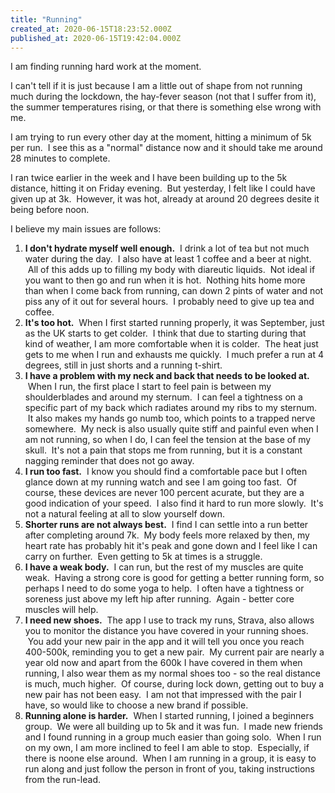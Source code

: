 ```yaml
---
title: "Running"
created_at: 2020-06-15T18:23:52.000Z
published_at: 2020-06-15T19:42:04.000Z
---
```

I am finding running hard work at the moment.

I can't tell if it is just because I am a little out of shape from not running much during the lockdown, the hay-fever season (not that I suffer from it), the summer temperatures rising, or that there is something else wrong with me.

I am trying to run every other day at the moment, hitting a minimum of 5k per run.  I see this as a "normal" distance now and it should take me around 28 minutes to complete.

I ran twice earlier in the week and I have been building up to the 5k distance, hitting it on Friday evening.  But yesterday, I felt like I could have given up at 3k.  However, it was hot, already at around 20 degrees desite it being before noon.

I believe my main issues are follows:

1.  **I don't hydrate myself well enough.**  I drink a lot of tea but not much water during the day.  I also have at least 1 coffee and a beer at night.  All of this adds up to filling my body with diareutic liquids.  Not ideal if you want to then go and run when it is hot.  Nothing hits home more than when I come back from running, can down 2 pints of water and not piss any of it out for several hours.  I probably need to give up tea and coffee.
2.  **It's too hot.**  When I first started running properly, it was September, just as the UK starts to get colder.  I think that due to starting during that kind of weather, I am more comfortable when it is colder.  The heat just gets to me when I run and exhausts me quickly.  I much prefer a run at 4 degrees, still in just shorts and a running t-shirt.
3.  **I have a problem with my neck and back that needs to be looked at.**  When I run, the first place I start to feel pain is between my shoulderblades and around my sternum.  I can feel a tightness on a specific part of my back which radiates around my ribs to my sternum.  It also makes my hands go numb too, which points to a trapped nerve somewhere.  My neck is also usually quite stiff and painful even when I am not running, so when I do, I can feel the tension at the base of my skull.  It's not a pain that stops me from running, but it is a constant nagging reminder that does not go away.
4.  **I run too fast.**  I know you should find a comfortable pace but I often glance down at my running watch and see I am going too fast.  Of course, these devices are never 100 percent acurate, but they are a good indication of your speed.  I also find it hard to run more slowly.  It's not a natural feeling at all to slow yourself down.
5.  **Shorter runs are not always best.**  I find I can settle into a run better after completing around 7k.  My body feels more relaxed by then, my heart rate has probably hit it's peak and gone down and I feel like I can carry on further.  Even getting to 5k at times is a struggle.
6.  **I have a weak body.**  I can run, but the rest of my muscles are quite weak.  Having a strong core is good for getting a better running form, so perhaps I need to do some yoga to help.  I often have a tightness or soreness just above my left hip after running.  Again - better core muscles will help.
7.  **I need new shoes.**  The app I use to track my runs, Strava, also allows you to monitor the distance you have covered in your running shoes.  You add your new pair in the app and it will tell you once you reach 400-500k, reminding you to get a new pair.  My current pair are nearly a year old now and apart from the 600k I have covered in them when running, I also wear them as my normal shoes too - so the real distance is much, much higher.  Of course, during lock down, getting out to buy a new pair has not been easy.  I am not that impressed with the pair I have, so would like to choose a new brand if possible.
8.  **Running alone is harder.**  When I started running, I joined a beginners group.  We were all building up to 5k and it was fun.  I made new friends and I found running in a group much easier than going solo.  When I run on my own, I am more inclined to feel I am able to stop.  Especially, if there is noone else around.  When I am running in a group, it is easy to run along and just follow the person in front of you, taking instructions from the run-lead.
